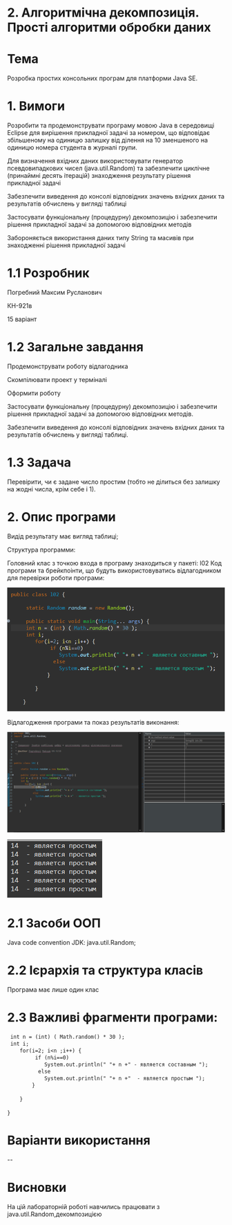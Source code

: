 # 2. Алгоритмічна декомпозиція. Прості алгоритми обробки даних

# Тема

Розробка простих консольних програм для платформи Java SE.

# 1. Вимоги

Розробити та продемонструвати програму мовою Java в середовищі Eclipse для вирішення прикладної задачі за номером, що відповідає збільшеному на одиницю залишку від ділення на 10 зменшеного на одиницю номера студента в журналі групи.

Для визначення вхідних даних використовувати генератор псевдовипадкових чисел (java.util.Random) та забезпечити циклічне (принаймні десять ітерацій) знаходження результату рішення прикладної задачі

Забезпечити виведення до консолі відповідних значень вхідних даних та результатів обчислень у вигляді таблиці

Застосувати функціональну (процедурну) декомпозицію і забезпечити рішення прикладної задачі за допомогою відповідних методів

Забороняється використання даних типу String та масивів при знаходженні рішення прикладної задачі

# 1.1 Розробник

Погребний Максим Русланович

КН-921в

15 варіант

# 1.2 Загальне завдання

Продемонструвати роботу відлагодника

Скомпілювати проект у терміналі

Оформити роботу

Застосувати функціональну (процедурну) декомпозицію і забезпечити рішення прикладної задачі за допомогою відповідних методів.

Забезпечити виведення до консолі відповідних значень вхідних даних та результатів обчислень у вигляді таблиці.

# 1.3 Задача

Перевірити, чи є задане число простим (тобто не ділиться без залишку на жодні числа, крім себе і 1).

# 2. Опис програми

Видід результату має вигляд таблиці;

Структура программи:

Головний клас з точкою входа в програму знаходиться у пакеті: l02
Код програми та брейкпоінти, що будуть використовуватись відлагодником для перевірки роботи програми:

![Alt text](https://github.com/Makson4ikk/java-project/blob/main/doc/pogrebnyi02/assets/code.png)

Відлагодження програми та показ результатів виконання:

![Alt text](https://github.com/Makson4ikk/java-project/blob/main/doc/pogrebnyi02/assets/dbug.png)

![Alt text](https://github.com/Makson4ikk/java-project/blob/main/doc/pogrebnyi02/assets/cout.png)

# 2.1 Засоби ООП

Java code convention
JDK:
java.util.Random;

# 2.2 Ієрархія та структура класів

Програма має лише один клас

# 2.3 Важливі фрагменти програми:

	 int n = (int) ( Math.random() * 30 );
	 int i;           
	 	for(i=2; i<n ;i++) {
	         if (n%i==0)
	            System.out.println(" "+ n +" - является составным ");
	          else
	            System.out.println(" "+ n +"  - является простым ");
	        }
	        
	    }
	 
	}
       
# Варіанти використання

--

# Висновки

На цій лабораторній роботі навчились працювати з java.util.Random,декомпозицією
